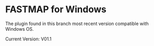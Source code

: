 FASTMAP for Windows
===================

The plugin found in this branch most recent version compatible with Windows OS.

Current Version: V01.1
